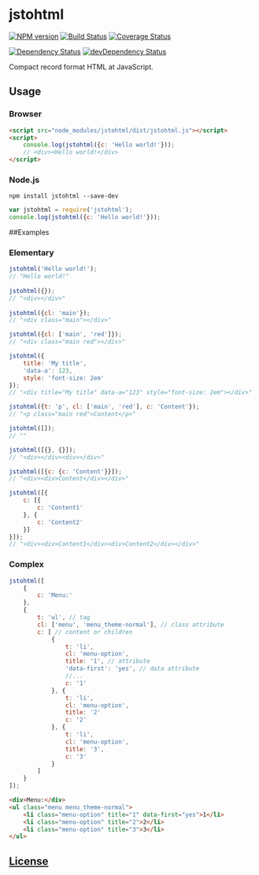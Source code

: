 jstohtml
========
[![NPM version](https://img.shields.io/npm/v/jstohtml.svg?style=flat)](https://www.npmjs.com/package/jstohtml)
[![Build Status](https://img.shields.io/travis/hcodes/jstohtml.svg?style=flat)](https://travis-ci.org/hcodes/jstohtml)
[![Coverage Status](https://img.shields.io/coveralls/hcodes/jstohtml.svg?style=flat)](https://coveralls.io/r/hcodes/jstohtml)

[![Dependency Status](https://img.shields.io/david/hcodes/jstohtml.svg?style=flat)](https://david-dm.org/typograf/typograf) [![devDependency Status](https://img.shields.io/david/dev/typograf/typograf.svg?style=flat)](https://david-dm.org/hcodes/jstohtml#info=devDependencies)


Compact record format HTML at JavaScript.

## Usage
### Browser
```HTML
<script src="node_modules/jstohtml/dist/jstohtml.js"></script>
<script>
    console.log(jstohtml({c: 'Hello world!'}));
    // <div><Hello world!</div>
</script>
```
### Node.js
```
npm install jstohtml --save-dev
```

```js
var jstohtml = require('jstohtml');
console.log(jstohtml({c: 'Hello world!'}));
```

##Examples

### Elementary
```JavaScript
jstohtml('Hello world!');
// "Hello world!"
 
jstohtml({});
// "<div></div>"
 
jstohtml({cl: 'main'});
// "<div class="main"></div>"

jstohtml({cl: ['main', 'red']});
// "<div class="main red"></div>"

jstohtml({
    title: 'My title',
    'data-a': 123,
    style: 'font-size: 2em'
});
// "<div title="My title" data-a="123" style="font-size: 2em"></div>"

jstohtml({t: 'p', cl: ['main', 'red'], c: 'Content'});
// "<p class="main red">Content</p>"

jstohtml([]);
// ""

jstohtml([{}, {}]);
// "<div></div><div></div>"

jstohtml([{c: {c: 'Content'}}]);
// "<div><div>Content</div></div>"

jstohtml([{
    c: [{
        c: 'Content1'
    }, {
        c: 'Content2'
    }]
}]);
// "<div><div>Content1</div><div>Content2</div></div>"
```

### Complex
```JavaScript
jstohtml([
    {
        c: 'Menu:'
    },
    {
        t: 'ul', // tag
        cl: ['menu', 'menu_theme-normal'], // class attribute
        c: [ // content or children
            {
                t: 'li',
                cl: 'menu-option',
                title: '1', // attribute
                'data-first': 'yes', // data attribute
                //...
                c: '1'
            }, {
                t: 'li',
                cl: 'menu-option',
                title: '2'
                c: '2'
            }, {
                t: 'li',
                cl: 'menu-option',
                title: '3',
                c: '3'
            }
        ]
    }
]);
```

```HTML
<div>Menu:</div>
<ul class="menu menu_theme-normal">
    <li class="menu-option" title="1" data-first="yes">1</li>
    <li class="menu-option" title="2">2</li>
    <li class="menu-option" title="3">3</li>
</ul>
```


## [License](./LICENSE)
